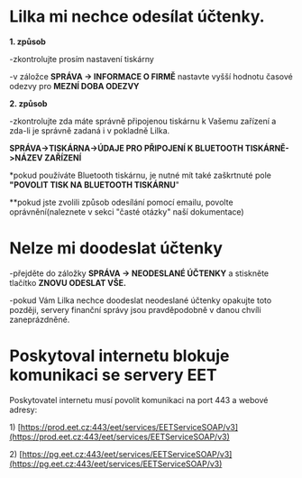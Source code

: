 # Lilka mi nechce odesílat účtenky.

**1. způsob**

-zkontrolujte prosím nastavení tiskárny

-v záložce **SPRÁVA -&gt; INFORMACE O FIRMĚ** nastavte vyšší hodnotu časové odezvy pro **MEZNÍ DOBA ODEZVY**



**2. způsob**

-zkontrolujte zda máte správně připojenou tiskárnu k Vašemu zařízení a zda-li je správně zadaná i v pokladně Lilka. 

**SPRÁVA-&gt;TISKÁRNA-&gt;ÚDAJE PRO PŘIPOJENÍ K BLUETOOTH TISKÁRNĚ-&gt;NÁZEV ZAŘÍZENÍ**

\*pokud používáte Bluetooth tiskárnu, je nutné mít také zaškrtnuté pole **"POVOLIT TISK NA BLUETOOTH TISKÁRNU**"

\*\*pokud jste zvolili způsob odesílání pomocí emailu, povolte oprávnění\(naleznete v sekci "časté otázky" naší dokumentace\)

# Nelze mi doodeslat účtenky

-přejděte do záložky **SPRÁVA -&gt; NEODESLANÉ ÚČTENKY** a stiskněte tlačítko **ZNOVU ODESLAT VŠE.**

-pokud Vám Lilka nechce doodeslat neodeslané účtenky opakujte toto později, servery finanční správy jsou pravděpodobně v danou chvíli zaneprázdněné.

# Poskytoval internetu blokuje komunikaci se servery EET

Poskytovatel internetu musí povolit komunikaci na port 443 a webové adresy:

1\) [https://prod.eet.cz:443/eet/services/EETServiceSOAP/v3](https://prod.eet.cz:443/eet/services/EETServiceSOAP/v3)

2\) [https://pg.eet.cz:443/eet/services/EETServiceSOAP/v3](https://pg.eet.cz:443/eet/services/EETServiceSOAP/v3)


